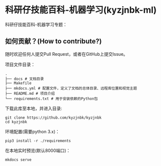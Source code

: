 # 科研仔技能百科-机器学习(kyzjnbk-ml)

科研仔技能百科-机器学习专题：

## 如何贡献？(How to contribute?)

随时欢迎任何人提交Pull Request，或者在GitHub上提交Issue。

项目文件目录：

```shell
.
├── docs # 文档目录
├── Makefile
├── mkdocs.yml # 配置文件，定义了文档的总体目录、远程库位置和视觉主题
├── README.md # 项目介绍
└── requirements.txt # 用于安装依赖的Python包
```

下载此库至本地，并进入目录:

```shell
git clone https://github.com/kyzjnbk/kyzjnbk
cd kyzjnbk
```

环境配置(需要python 3.x)：

```shell
pip3 install -r ./requirements
```

在本地实时预览(默认8000端口)：

```shell
mkdocs serve
```